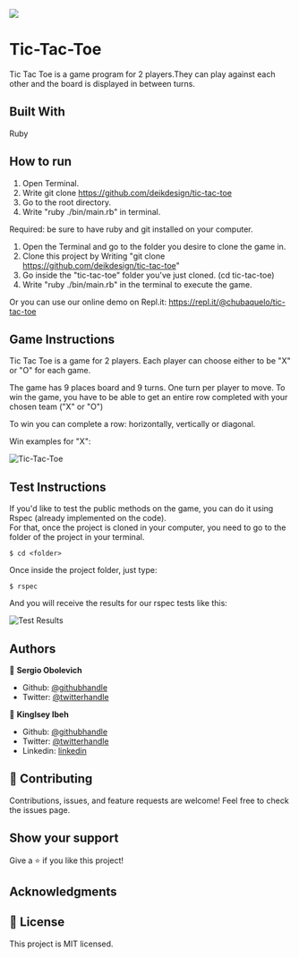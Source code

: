 ![](https://img.shields.io/badge/Microverse-blueviolet)

# Tic-Tac-Toe

Tic Tac Toe is a game program for 2 players.They can play against each other and the board is displayed in between turns.

## Built With

Ruby

## How to run

1. Open Terminal.
2.  Write git clone https://github.com/deikdesign/tic-tac-toe
3. Go to the root directory.
4. Write "ruby ./bin/main.rb" in terminal.


Required: be sure to have ruby and git installed on your computer.

1. Open the Terminal and go to the folder you desire to clone the game in.
2. Clone this project by Writing "git clone https://github.com/deikdesign/tic-tac-toe"
3. Go inside the "tic-tac-toe" folder you've just cloned. (cd tic-tac-toe)
4. Write "ruby ./bin/main.rb" in the terminal to execute the game.

Or you can use our online demo on Repl.it:
https://repl.it/@chubaquelo/tic-tac-toe

## Game Instructions

Tic Tac Toe is a game for 2 players.
Each player can choose either to be "X" or "O" for each game.

The game has 9 places board and 9 turns. One turn per player to move.
To win the game, you have to be able to get an entire row completed with your chosen team ("X" or "O")

To win you can complete a row: horizontally, vertically or diagonal.

Win examples for "X":

![Tic-Tac-Toe](https://i.imgur.com/DIBNh8H.png)

## Test Instructions

If you'd like to test the public methods on the game, you can do it using Rspec (already implemented on the code).<br>
For that, once the project is cloned in your computer, you need to go to the folder of the project in your terminal.

`$ cd <folder>`

Once inside the project folder, just type:

`$ rspec`

And you will receive the results for our rspec tests like this:

![Test Results](https://i.imgur.com/8rIBwV8.jpg)

## Authors

👤 **Sergio Obolevich**

- Github: [@githubhandle](https://github.com/chubaquelo)
- Twitter: [@twitterhandle](https://twitter.com/SergioObolevich)

👤 **Kinglsey Ibeh**

- Github: [@githubhandle](https://github.com/Kingobaino1)
- Twitter: [@twitterhandle](https://twitter.com/ibehkingso)
- Linkedin: [linkedin](https://www.linkedin.com/in/ibeh-kingsley-obinna-568596177)

## 🤝 Contributing

Contributions, issues, and feature requests are welcome!
Feel free to check the issues page.

## Show your support

Give a ⭐️ if you like this project!

## Acknowledgments

## 📝 License

This project is MIT licensed.
